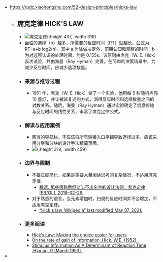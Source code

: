 - https://rpdc.xiaohongshu.com/52-design-principles/hicks-law
	- ## **席克定律 HICK'S LAW**
		- ![席克定律](https://picasso-static.xiaohongshu.com/fe-platform/a1e4b28e397fa470d2f05e5d577b04e80ba5f84d.gif){:height 407, :width 319}
		- 面临的选择（n）越多，所需要的反应时间（RT）就越长，公式为 RT=a+b log2(n)。其中 a 为除做决定外，前期认知和观察的时间；b 为对选项认识的处理时间，约是 0.155s。该原则由席克（W. E. Hick）首次试验，并由海曼（Ray Hyman）完善。在简单的决策场景中，为减少反应时间，应减少选项数量。
		- ### 来源与推导过程
			- 1951 年，席克（W. E. Hick）做了一个实验，他用每 5 秒随机点亮 10 盏灯，并让被试复述的方式，测得反应时间和选择数量之间的对数关系。随后，海曼（Ray Hyman）通过实验确定了信息传输与反应时间的线性关系，丰富了席克定律公式。
		- ### 解读与应用案例
			- 网页的导航栏，不应该将所有链接入口平铺导致选择过多，应该采用分层和分块的设计手法精简页面。
			- ![](https://picasso-static.xiaohongshu.com/fe-platform/c421e4f9e53418baba7b02650c928c3db800883d.png){:height 318, :width 459}
		- ### 边界与限制
			- 不要过度简化，如果是需要大量阅读思考的复杂情况，不适用席克定律。
				- [程远. 那些很熟悉但又叫不出名字的设计法则：希克定律[EB/OL]. 2018–02–26.](https://www.uisdc.com/design-rules-hicks-law)
			- 对于熟悉的语言，当元素增加时，扫视的反应时间并不会增加，不适用席克定律。
				- [“Hick's law_Wikipedia” last modified May 07, 2021.](https://en.wikipedia.org/wiki/Hick%27s_law)
		- ### 更多阅读
			- [Hick’s Law: Making the choice easier for users](https://www.interaction-design.org/literature/article/hick-s-law-making-the-choice-easier-for-users)
			- [On the rate of gain of information .Hick, W.E. (1952).](http://www2.psychology.uiowa.edu/faculty/mordkoff/InfoProc/pdfs/Hick%201952.pdf)
			- [Stimulus Information As A Determinant of Reaction Time .Hyman, R (March 1953).](http://www2.psychology.uiowa.edu/faculty/mordkoff/InfoProc/pdfs/Hyman%201953.pdf)
-